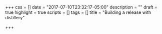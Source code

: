 +++
css = []
date = "2017-07-10T23:32:17-05:00"
description = ""
draft = true
highlight = true
scripts = []
tags = []
title = "Building a release with distillery"

+++

